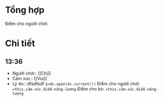 # Tổng hợp
Điểm cho người chơi:

# Chi tiết
## 13:36
- Người chơi:: [[Chị]] 
- Cảm xúc:: [[Vui]]
- Lý do:: dfsdfsdf
`$=dv.span(dv.current())`
Điểm cho người chơi: `=this.cảm-xúc.điểm-năng-lượng`
Điểm cho bò: `=this.cảm-xúc.điểm-năng-lượng`
# 

